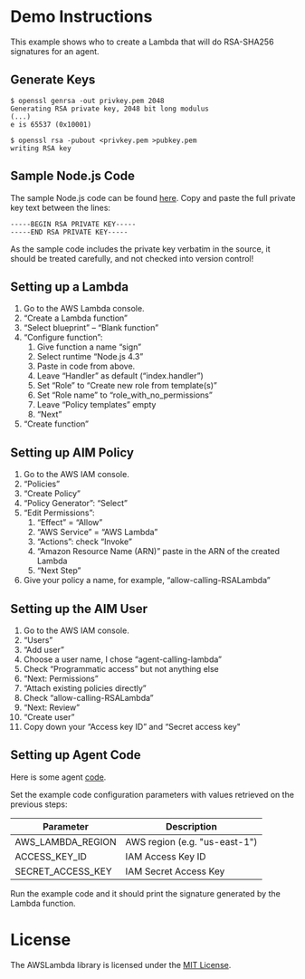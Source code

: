 # Demo Instructions

This example shows who to create a Lambda that will do RSA-SHA256 signatures for an agent.

## Generate Keys

```
$ openssl genrsa -out privkey.pem 2048
Generating RSA private key, 2048 bit long modulus
(...)
e is 65537 (0x10001)

$ openssl rsa -pubout <privkey.pem >pubkey.pem
writing RSA key
```

## Sample Node.js Code

The sample Node.js code can be found [here](RSALambda.js). Copy and paste the full private key text between the lines:

```
-----BEGIN RSA PRIVATE KEY-----
-----END RSA PRIVATE KEY-----
```

As the sample code includes the private key verbatim in the source, it should be treated carefully, and not checked into version control!

## Setting up a Lambda

1. Go to the AWS Lambda console.
1. “Create a Lambda function”
1. “Select blueprint” – “Blank function”
1. “Configure function”:
    1. Give function a name “sign”
    1. Select runtime “Node.js 4.3”
    1. Paste in code from above.
    1. Leave “Handler” as default (“index.handler”)
    1. Set “Role” to “Create new role from template(s)”
    1. Set “Role name” to “role_with_no_permissions”
    1. Leave “Policy templates” empty
    1. “Next”
1. “Create function”

## Setting up AIM Policy

1. Go to the AWS IAM console.
1. “Policies”
1. “Create Policy”
1. “Policy Generator”: “Select”
1. “Edit Permissions”:
    1. “Effect” = “Allow”
    1. “AWS Service” = “AWS Lambda”
    1. “Actions”: check “Invoke”
    1. “Amazon Resource Name (ARN)” paste in the ARN of the created Lambda
    1. “Next Step”
1. Give your policy a name, for example, “allow-calling-RSALambda”

## Setting up the AIM User

1. Go to the AWS IAM console.
1. “Users”
1. “Add user”
1. Choose a user name, I chose “agent-calling-lambda”
1. Check “Programmatic access” but not anything else
1. “Next: Permissions”
1. “Attach existing policies directly”
1. Check “allow-calling-RSALambda”
1. “Next: Review”
1. “Create user”
1. Copy down your “Access key ID” and “Secret access key"

## Setting up Agent Code

Here is some agent [code](agent.nut).

Set the example code configuration parameters with values retrieved on the previous steps:

Parameter             | Description
----------------------| -----------
AWS_LAMBDA_REGION     | AWS region (e.g. "us-east-1")
ACCESS_KEY_ID         | IAM Access Key ID
SECRET_ACCESS_KEY     | IAM Secret Access Key

Run the example code and it should print the signature generated by the Lambda function.

# License

The AWSLambda library is licensed under the [MIT License](../../LICENSE).

